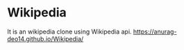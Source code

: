 # Wikipedia
It is an wikipedia clone using Wikipedia api.
https://anurag-deo14.github.io/Wikipedia/
